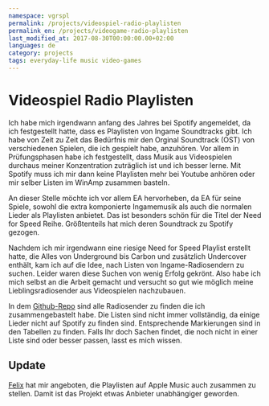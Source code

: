 ```yaml
---
namespace: vgrspl
permalink: /projects/videospiel-radio-playlisten
permalink_en: /projects/videogame-radio-playlisten
last_modified_at: 2017-08-30T00:00:00.00+02:00
languages: de
category: projects
tags: everyday-life music video-games
---
```


# Videospiel Radio Playlisten

Ich habe mich irgendwann anfang des Jahres bei Spotify angemeldet, da ich festgestellt hatte, dass es Playlisten von Ingame Soundtracks gibt.
Ich habe von Zeit zu Zeit das Bedürfnis mir den Orginal Soundtrack (OST) von verschiedenen Spielen, die ich gespielt habe, anzuhören.
Vor allem in Prüfungsphasen habe ich festgestellt, dass Musik aus Videospielen durchaus meiner Konzentration zuträglich ist und ich besser lerne.
Mit Spotify muss ich mir dann keine Playlisten mehr bei Youtube anhören oder mir selber Listen im WinAmp zusammen basteln.

An dieser Stelle möchte ich vor allem EA hervorheben, da EA für seine Spiele, sowohl die extra komponierte Ingamemusik als auch die normalen Lieder als Playlisten anbietet.
Das ist besonders schön für die Titel der Need for Speed Reihe.
Größtenteils hat mich deren Soundtrack zu Spotify gezogen.

Nachdem ich mir irgendwann eine riesige Need for Speed Playlist erstellt hatte, die Alles von Underground bis Carbon und zusätzlich Undercover enthält, kam ich auf die Idee, nach Listen von Ingame-Radiosendern zu suchen.
Leider waren diese Suchen von wenig Erfolg gekrönt.
Also habe ich mich selbst an die Arbeit gemacht und versucht so gut wie möglich meine Lieblingsradiosender aus Videospielen nachzubauen.

In dem [Github-Repo][repo] sind alle Radiosender zu finden die ich zusammengebastelt habe.
Die Listen sind nicht immer vollständig, da einige Lieder nicht auf Spotify zu finden sind.
Entsprechende Markierungen sind in den Tabellen zu finden.
Falls Ihr doch Sachen findet, die noch nicht in einer Liste sind oder besser passen, lasst es mich wissen.

[repo]: https://github.com/MarauderXtreme/video-game-radiostation-playlists

## Update

[Felix][felix] hat mir angeboten, die Playlisten auf Apple Music auch zusammen zu stellen.
Damit ist das Projekt etwas Anbieter unabhängiger geworden.

[felix]: https://felixdoering.com/
